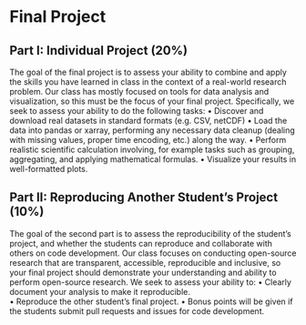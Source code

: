 # Final Project

## Part I: Individual Project (20%)
The goal of the final project is to assess your ability to combine and apply the skills you have learned in class in the context of a real-world research problem. Our class has mostly focused on tools for data analysis and visualization, so this must be the focus of your final project. Specifically, we seek to assess your ability to do the following tasks:
•	Discover and download real datasets in standard formats (e.g. CSV, netCDF)
•	Load the data into pandas or xarray, performing any necessary data cleanup (dealing with missing values, proper time encoding, etc.) along the way.
•	Perform realistic scientific calculation involving, for example tasks such as grouping, aggregating, and applying mathematical formulas.
•	Visualize your results in well-formatted plots.

## Part II: Reproducing Another Student’s Project (10%)
The goal of the second part is to assess the reproducibility of the student’s project, and whether the students can reproduce and collaborate with others on code development. Our class focuses on conducting open-source research that are transparent, accessible, reproducible and inclusive, so your final project should demonstrate your understanding and ability to perform open-source research. We seek to assess your ability to:
•	Clearly document your analysis to make it reproducible.  
•	Reproduce the other student’s final project.
•	Bonus points will be given if the students submit pull requests and issues for code development. 

